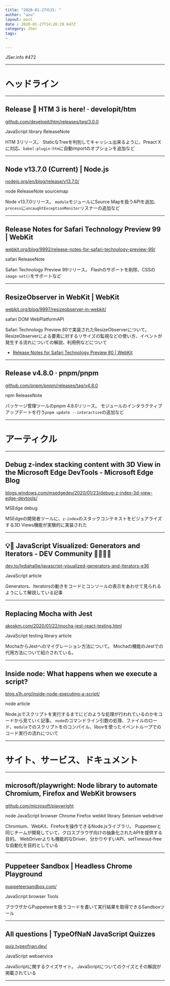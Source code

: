 ```yaml
---
title: "2020-01-27のJS: "
author: "azu"
layout: post
date : 2020-01-27T14:26:29.647Z
category: JSer
tags:
-

---
```


JSer.info #472

----

<h1 class="site-genre">ヘッドライン</h1>

----

## Release 🎉 HTM 3 is here! · developit/htm
[github.com/developit/htm/releases/tag/3.0.0](https://github.com/developit/htm/releases/tag/3.0.0 "Release 🎉 HTM 3 is here! · developit/htm")
<p class="jser-tags jser-tag-icon"><span class="jser-tag">JavaScript</span> <span class="jser-tag">library</span> <span class="jser-tag">ReleaseNote</span></p>

HTM 3リリース。
StaticなTreeを判別してキャッシュ出来るように、Preact Xに対応、`babel-plugin-htm`に自動importのオプションを追加など


----

## Node v13.7.0 (Current) | Node.js
[nodejs.org/en/blog/release/v13.7.0/](https://nodejs.org/en/blog/release/v13.7.0/ "Node v13.7.0 (Current) | Node.js")
<p class="jser-tags jser-tag-icon"><span class="jser-tag"> node</span> <span class="jser-tag">ReleaseNote</span> <span class="jser-tag">sourcemap</span></p>

Node v13.7.0リリース。
`module`モジュールにSource Mapを扱うAPIを追加、`process`に`uncaughtExceptionMonitor`リスナーの追加など


----

## Release Notes for Safari Technology Preview 99 | WebKit
[webkit.org/blog/9992/release-notes-for-safari-technology-preview-99/](https://webkit.org/blog/9992/release-notes-for-safari-technology-preview-99/ "Release Notes for Safari Technology Preview 99 | WebKit")
<p class="jser-tags jser-tag-icon"><span class="jser-tag">safari</span> <span class="jser-tag">ReleaseNote</span></p>

Safari Technology Preview 99リリース。
Flashのサポートを削除、CSSの`image-set()`をサポートなど


----

## ResizeObserver in WebKit | WebKit
[webkit.org/blog/9997/resizeobserver-in-webkit/](https://webkit.org/blog/9997/resizeobserver-in-webkit/ "ResizeObserver in WebKit | WebKit")
<p class="jser-tags jser-tag-icon"><span class="jser-tag">safari</span> <span class="jser-tag">DOM</span> <span class="jser-tag">WebPlatformAPI</span></p>

Safari Technology Preview 80で実装されたResizeObserverについて。
ResizeObserverによる要素に対するリサイズの監視などの使い方、イベントが発生する流れについての解説、利用例などについて

- [Release Notes for Safari Technology Preview 80 | WebKit](https://webkit.org/blog/8825/release-notes-for-safari-technology-preview-80/ "Release Notes for Safari Technology Preview 80 | WebKit")

----

## Release v4.8.0 · pnpm/pnpm
[github.com/pnpm/pnpm/releases/tag/v4.8.0](https://github.com/pnpm/pnpm/releases/tag/v4.8.0 "Release v4.8.0 · pnpm/pnpm")
<p class="jser-tags jser-tag-icon"><span class="jser-tag">npm</span> <span class="jser-tag">ReleaseNote</span></p>

パッケージ管理ツールのpnpm 4.8.0リリース。
モジュールのインタラクティブアップデートを行う`pnpm update --interactive`の追加など


----
<h1 class="site-genre">アーティクル</h1>

----

## Debug z-index stacking content with 3D View in the Microsoft Edge DevTools - Microsoft Edge Blog
[blogs.windows.com/msedgedev/2020/01/23/debug-z-index-3d-view-edge-devtools/](https://blogs.windows.com/msedgedev/2020/01/23/debug-z-index-3d-view-edge-devtools/ "Debug z-index stacking content with 3D View in the Microsoft Edge DevTools - Microsoft Edge Blog")
<p class="jser-tags jser-tag-icon"><span class="jser-tag">MSEdge</span> <span class="jser-tag">debug</span></p>

MSEdgeの開発者ツールに、`z-index`のスタックコンテキストをビジュアライズする3D Views機能が実験的に実装された


----

## 💡🎁 JavaScript Visualized: Generators and Iterators - DEV Community 👩‍💻👨‍💻
[dev.to/lydiahallie/javascript-visualized-generators-and-iterators-e36](https://dev.to/lydiahallie/javascript-visualized-generators-and-iterators-e36 "💡🎁 JavaScript Visualized: Generators and Iterators - DEV Community 👩‍💻👨‍💻")
<p class="jser-tags jser-tag-icon"><span class="jser-tag">JavaScript</span> <span class="jser-tag">article</span></p>

Generators、Iteratorsの動きをコードとコンソールの表示をあわせて見られるようにして解説している記事


----

## Replacing Mocha with Jest
[akoskm.com/2020/01/22/mocha-jest-react-testing.html](https://akoskm.com/2020/01/22/mocha-jest-react-testing.html "Replacing Mocha with Jest")
<p class="jser-tags jser-tag-icon"><span class="jser-tag">JavaScript</span> <span class="jser-tag">testing</span> <span class="jser-tag">library</span> <span class="jser-tag">article</span></p>

MochaからJestへのマイグレーション方法について。
Mochaの機能のJestでの代用方法について紹介されている。


----

## Inside node: What happens when we execute a script?
[blog.s1h.org/inside-node-executing-a-script/](https://blog.s1h.org/inside-node-executing-a-script/ "Inside node: What happens when we execute a script?")
<p class="jser-tags jser-tag-icon"><span class="jser-tag"> node</span> <span class="jser-tag">article</span></p>

Node.jsでスクリプトを実行するまでにどのような処理が行われているのかをコードから見ていく記事。
`node`のコマンドライン引数の処理、ファイルのロード、`module`でのスクリプトをのコンパイル、libuvを使ったイベントループでのコード実行の流れについて


----
<h1 class="site-genre">サイト、サービス、ドキュメント</h1>

----

## microsoft/playwright: Node library to automate Chromium, Firefox and WebKit browsers
[github.com/microsoft/playwright](https://github.com/microsoft/playwright "microsoft/playwright: Node library to automate Chromium, Firefox and WebKit browsers")
<p class="jser-tags jser-tag-icon"><span class="jser-tag"> node</span> <span class="jser-tag">JavaScript</span> <span class="jser-tag">browser</span> <span class="jser-tag">Chrome</span> <span class="jser-tag">Firefox</span> <span class="jser-tag">webkit</span> <span class="jser-tag">library</span> <span class="jser-tag">Selenium</span> <span class="jser-tag">webdriver</span></p>

Chromium、WebKit、Firefoxを操作できるNode.jsライブラリ。
Puppeteerと同じチームが開発していて、クロスブラウザ向けの抽象化されたAPIを提供する目的。
WebDriverよりも機能的なDriver、分かりやすいAPI、setTimeout-freeな自動化を目的としている


----

## Puppeteer Sandbox | Headless Chrome Playground
[puppeteersandbox.com/](https://puppeteersandbox.com/ "Puppeteer Sandbox | Headless Chrome Playground")
<p class="jser-tags jser-tag-icon"><span class="jser-tag">JavaScript</span> <span class="jser-tag">browser</span> <span class="jser-tag">Tools</span></p>

ブラウザからPuppeteerを扱うコードを書いて実行結果を取得できるSandboxツール


----

## All questions | TypeOfNaN JavaScript Quizzes
[quiz.typeofnan.dev/](https://quiz.typeofnan.dev/ "All questions | TypeOfNaN JavaScript Quizzes")
<p class="jser-tags jser-tag-icon"><span class="jser-tag">JavaScript</span> <span class="jser-tag">webservice</span></p>

JavaScriptに関するクイズサイト。
JavaScriptについてのクイズとその解説が掲載されている


----
